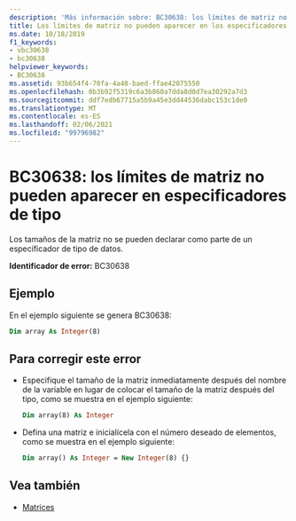 ```yaml
---
description: 'Más información sobre: BC30638: los límites de matriz no pueden aparecer en especificadores de tipo'
title: Los límites de matriz no pueden aparecer en los especificadores de tipo
ms.date: 10/18/2019
f1_keywords:
- vbc30638
- bc30638
helpviewer_keywords:
- BC30638
ms.assetid: 93b654f4-70fa-4a48-baed-ffae42075550
ms.openlocfilehash: 0b3b92f5319c6a3b860a7dda8d0d7ea30292a7d3
ms.sourcegitcommit: ddf7edb67715a5b9a45e3dd44536dabc153c1de0
ms.translationtype: MT
ms.contentlocale: es-ES
ms.lasthandoff: 02/06/2021
ms.locfileid: "99796982"
---
```

# <a name="bc30638-array-bounds-cannot-appear-in-type-specifiers"></a>BC30638: los límites de matriz no pueden aparecer en especificadores de tipo

Los tamaños de la matriz no se pueden declarar como parte de un especificador de tipo de datos.

**Identificador de error:** BC30638

## <a name="example"></a>Ejemplo

En el ejemplo siguiente se genera BC30638:

```vb
Dim array As Integer(8)
```

## <a name="to-correct-this-error"></a>Para corregir este error

- Especifique el tamaño de la matriz inmediatamente después del nombre de la variable en lugar de colocar el tamaño de la matriz después del tipo, como se muestra en el ejemplo siguiente:

  ```vb
  Dim array(8) As Integer
  ```

- Defina una matriz e inicialícela con el número deseado de elementos, como se muestra en el ejemplo siguiente:

  ```vb
  Dim array() As Integer = New Integer(8) {}
  ```

## <a name="see-also"></a>Vea también

- [Matrices](../../programming-guide/language-features/arrays/index.md)
